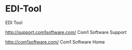 # EDI-Tool
EDI Tool

http://support.com1software.com/ 
Com1 Software Support

http://com1software.com/
Com1 Software Home
